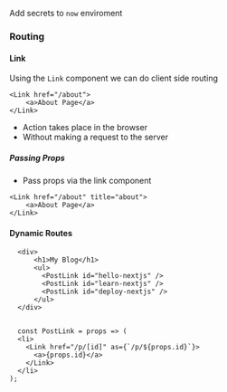 Add secrets to `now` enviroment


### Routing

#### Link

Using the `Link` component we can do client side routing

```
<Link href="/about">
    <a>About Page</a>
</Link>
```

- Action takes place in the browser
- Without making a request to the server

##### Passing Props

- Pass props via the link component

```
<Link href="/about" title="about">
    <a>About Page</a>
</Link>
```

#### Dynamic Routes

```
  <div>
      <h1>My Blog</h1>
      <ul>
        <PostLink id="hello-nextjs" />
        <PostLink id="learn-nextjs" />
        <PostLink id="deploy-nextjs" />
      </ul>
  </div>


  const PostLink = props => (
  <li>
    <Link href="/p/[id]" as={`/p/${props.id}`}>
      <a>{props.id}</a>
    </Link>
  </li>
);
```